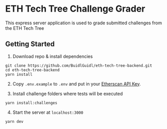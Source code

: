 # ETH Tech Tree Challenge Grader

This express server application is used to grade submitted challenges from the ETH Tech Tree

## Getting Started

1. Download repo & install dependencies

```
git clone https://github.com/BuidlGuidl/eth-tech-tree-backend.git
cd eth-tech-tree-backend
yarn install
```

2. Copy `.env.example` to `.env` and put in your [Etherscan API Key](https://etherscan.io/apis).

3. Install challenge folders where tests will be executed

```
yarn install:challenges
```

4. Start the server at `localhost:3000`

```
yarn dev
```
